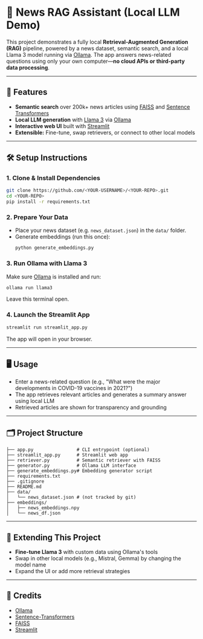 # 📰 News RAG Assistant (Local LLM Demo)

This project demonstrates a fully local **Retrieval-Augmented Generation (RAG)** pipeline, powered by a news dataset, semantic search, and a local Llama 3 model running via [Ollama](https://ollama.com/). The app answers news-related questions using only your own computer—**no cloud APIs or third-party data processing**.

---

## 🚀 Features

- **Semantic search** over 200k+ news articles using [FAISS](https://faiss.ai/) and [Sentence Transformers](https://www.sbert.net/)
- **Local LLM generation** with [Llama 3](https://ollama.com/library/llama3) via [Ollama](https://ollama.com/)
- **Interactive web UI** built with [Streamlit](https://streamlit.io/)
- **Extensible:** Fine-tune, swap retrievers, or connect to other local models

---

## 🛠️ Setup Instructions

### 1. Clone & Install Dependencies

```bash
git clone https://github.com/<YOUR-USERNAME>/<YOUR-REPO>.git
cd <YOUR-REPO>
pip install -r requirements.txt
```

### 2. Prepare Your Data

- Place your news dataset (e.g. `news_dataset.json`) in the `data/` folder.
- Generate embeddings (run this once):
    ```bash
    python generate_embeddings.py
    ```

### 3. Run Ollama with Llama 3

Make sure [Ollama](https://ollama.com/) is installed and run:

```bash
ollama run llama3
```

Leave this terminal open.

### 4. Launch the Streamlit App

```bash
streamlit run streamlit_app.py
```

The app will open in your browser.

---

## 🖥️ Usage

- Enter a news-related question (e.g., "What were the major developments in COVID-19 vaccines in 2021?")
- The app retrieves relevant articles and generates a summary answer using local LLM
- Retrieved articles are shown for transparency and grounding

---

## 🗂️ Project Structure

```
├── app.py                # CLI entrypoint (optional)
├── streamlit_app.py      # Streamlit web app
├── retriever.py          # Semantic retriever with FAISS
├── generator.py          # Ollama LLM interface
├── generate_embeddings.py# Embedding generator script
├── requirements.txt
├── .gitignore
├── README.md
├── data/
│   └── news_dataset.json # (not tracked by git)
├── embeddings/
│   ├── news_embeddings.npy
│   └── news_df.json
```

---

## 🧩 Extending This Project

- **Fine-tune Llama 3** with custom data using Ollama's tools
- Swap in other local models (e.g., Mistral, Gemma) by changing the model name
- Expand the UI or add more retrieval strategies

---

## 🙏 Credits

- [Ollama](https://ollama.com/)
- [Sentence-Transformers](https://www.sbert.net/)
- [FAISS](https://faiss.ai/)
- [Streamlit](https://streamlit.io/)

